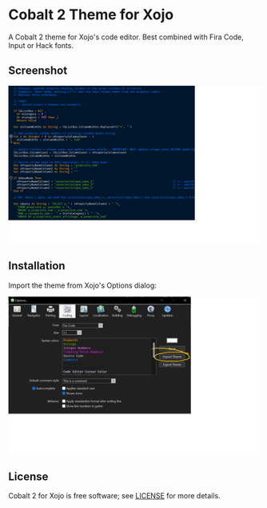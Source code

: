 # Cobalt 2 Theme for Xojo
A Cobalt 2 theme for Xojo's code editor. Best combined with Fira Code, Input or Hack fonts.

## Screenshot

<p align="center"><img src="screenshot.png"></p>

## Installation

Import the theme from Xojo's Options dialog:

<p align="center"><img src="options.png"></p>

## License
Cobalt 2 for Xojo is free software; see [LICENSE](https://github.com/DexterLagan/Cobalt-Theme-for-Xojo/blob/main/LICENSE) for more details.
